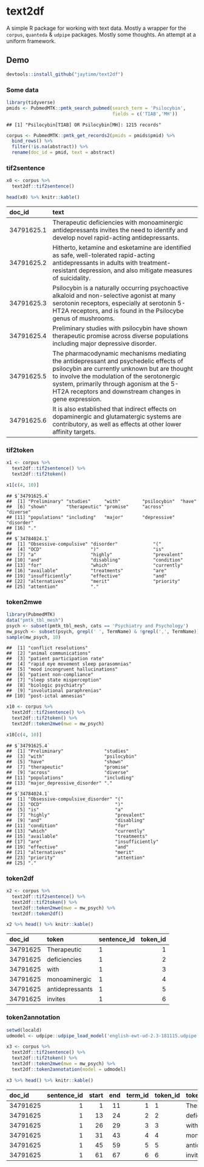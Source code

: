 # text2df

A simple R package for working with text data. Mostly a wrapper for the
`corpus`, `quanteda` & `udpipe` packages. Mostly some thoughts. An
attempt at a uniform framework.

## Demo

``` r
devtools::install_github("jaytimm/text2df")
```

### Some data

``` r
library(tidyverse)
pmids <- PubmedMTK::pmtk_search_pubmed(search_term = 'Psilocybin', 
                                       fields = c('TIAB','MH'))
```

    ## [1] "Psilocybin[TIAB] OR Psilocybin[MH]: 1215 records"

``` r
corpus <- PubmedMTK::pmtk_get_records2(pmids = pmids$pmid) %>%
  bind_rows() %>%
  filter(!is.na(abstract)) %>%
  rename(doc_id = pmid, text = abstract)
```

### tif2sentence

``` r
x0 <- corpus %>% 
  text2df::tif2sentence()

head(x0) %>% knitr::kable()
```

| doc_id     | text                                                                                                                                                                                                                                                                                       |
|:-----------|:-------------------------------------------------------------------------------------------------------------------------------------------------------------------------------------------------------------------------------------------------------------------------------------------|
| 34791625.1 | Therapeutic deficiencies with monoaminergic antidepressants invites the need to identify and develop novel rapid-acting antidepressants.                                                                                                                                                   |
| 34791625.2 | Hitherto, ketamine and esketamine are identified as safe, well-tolerated rapid-acting antidepressants in adults with treatment-resistant depression, and also mitigate measures of suicidality.                                                                                            |
| 34791625.3 | Psilocybin is a naturally occurring psychoactive alkaloid and non-selective agonist at many serotonin receptors, especially at serotonin 5-HT2A receptors, and is found in the Psilocybe genus of mushrooms.                                                                               |
| 34791625.4 | Preliminary studies with psilocybin have shown therapeutic promise across diverse populations including major depressive disorder.                                                                                                                                                         |
| 34791625.5 | The pharmacodynamic mechanisms mediating the antidepressant and psychedelic effects of psilocybin are currently unknown but are thought to involve the modulation of the serotonergic system, primarily through agonism at the 5-HT2A receptors and downstream changes in gene expression. |
| 34791625.6 | It is also established that indirect effects on dopaminergic and glutamatergic systems are contributory, as well as effects at other lower affinity targets.                                                                                                                               |

### tif2token

``` r
x1 <- corpus %>% 
  text2df::tif2sentence() %>%
  text2df::tif2token()

x1[c(4, 10)]
```

    ## $`34791625.4`
    ##  [1] "Preliminary" "studies"     "with"        "psilocybin"  "have"       
    ##  [6] "shown"       "therapeutic" "promise"     "across"      "diverse"    
    ## [11] "populations" "including"   "major"       "depressive"  "disorder"   
    ## [16] "."          
    ## 
    ## $`34784024.1`
    ##  [1] "Obsessive-compulsive" "disorder"             "("                   
    ##  [4] "OCD"                  ")"                    "is"                  
    ##  [7] "a"                    "highly"               "prevalent"           
    ## [10] "and"                  "disabling"            "condition"           
    ## [13] "for"                  "which"                "currently"           
    ## [16] "available"            "treatments"           "are"                 
    ## [19] "insufficiently"       "effective"            "and"                 
    ## [22] "alternatives"         "merit"                "priority"            
    ## [25] "attention"            "."

### token2mwe

``` r
library(PubmedMTK)
data("pmtk_tbl_mesh")
psych <- subset(pmtk_tbl_mesh, cats == 'Psychiatry and Psychology')
mw_psych <- subset(psych, grepl(' ', TermName) & !grepl(',', TermName))$TermName
sample(mw_psych, 10)
```

    ##  [1] "conflict resolutions"                
    ##  [2] "animal communications"               
    ##  [3] "patient participation rate"          
    ##  [4] "rapid eye movement sleep parasomnias"
    ##  [5] "mood incongruent hallucinations"     
    ##  [6] "patient non-compliance"              
    ##  [7] "sleep state misperception"           
    ##  [8] "biologic psychiatry"                 
    ##  [9] "involutional paraphrenias"           
    ## [10] "post-ictal amnesias"

``` r
x10 <- corpus %>% 
  text2df::tif2sentence() %>%
  text2df::tif2token() %>%
  text2df::token2mwe(mwe = mw_psych)

x10[c(4, 10)]
```

    ## $`34791625.4`
    ##  [1] "Preliminary"               "studies"                  
    ##  [3] "with"                      "psilocybin"               
    ##  [5] "have"                      "shown"                    
    ##  [7] "therapeutic"               "promise"                  
    ##  [9] "across"                    "diverse"                  
    ## [11] "populations"               "including"                
    ## [13] "major_depressive_disorder" "."                        
    ## 
    ## $`34784024.1`
    ##  [1] "Obsessive-compulsive_disorder" "("                            
    ##  [3] "OCD"                           ")"                            
    ##  [5] "is"                            "a"                            
    ##  [7] "highly"                        "prevalent"                    
    ##  [9] "and"                           "disabling"                    
    ## [11] "condition"                     "for"                          
    ## [13] "which"                         "currently"                    
    ## [15] "available"                     "treatments"                   
    ## [17] "are"                           "insufficiently"               
    ## [19] "effective"                     "and"                          
    ## [21] "alternatives"                  "merit"                        
    ## [23] "priority"                      "attention"                    
    ## [25] "."

### token2df

``` r
x2 <- corpus %>% 
  text2df::tif2sentence() %>%
  text2df::tif2token() %>%
  text2df::token2mwe(mwe = mw_psych) %>%
  text2df::token2df()

x2 %>% head() %>% knitr::kable()
```

| doc_id   | token           | sentence_id | token_id |
|:---------|:----------------|:------------|---------:|
| 34791625 | Therapeutic     | 1           |        1 |
| 34791625 | deficiencies    | 1           |        2 |
| 34791625 | with            | 1           |        3 |
| 34791625 | monoaminergic   | 1           |        4 |
| 34791625 | antidepressants | 1           |        5 |
| 34791625 | invites         | 1           |        6 |

### token2annotation

``` r
setwd(locald)
udmodel <- udpipe::udpipe_load_model('english-ewt-ud-2.3-181115.udpipe')

x3 <- corpus %>% 
  text2df::tif2sentence() %>%
  text2df::tif2token() %>%
  text2df::token2mwe(mwe = mw_psych) %>%
  text2df::token2annotation(model = udmodel)

x3 %>% head() %>% knitr::kable()
```

| doc_id   | sentence_id | start | end | term_id | token_id | token           | lemma          | upos | xpos |
|:---------|------------:|------:|----:|--------:|:---------|:----------------|:---------------|:-----|:-----|
| 34791625 |           1 |     1 |  11 |       1 | 1        | Therapeutic     | Therapeutic    | ADJ  | JJ   |
| 34791625 |           1 |    13 |  24 |       2 | 2        | deficiencies    | deficiency     | NOUN | NNS  |
| 34791625 |           1 |    26 |  29 |       3 | 3        | with            | with           | ADP  | IN   |
| 34791625 |           1 |    31 |  43 |       4 | 4        | monoaminergic   | monoaminergic  | ADJ  | JJ   |
| 34791625 |           1 |    45 |  59 |       5 | 5        | antidepressants | antidepressant | NOUN | NNS  |
| 34791625 |           1 |    61 |  67 |       6 | 6        | invites         | invite         | AUX  | VBZ  |
